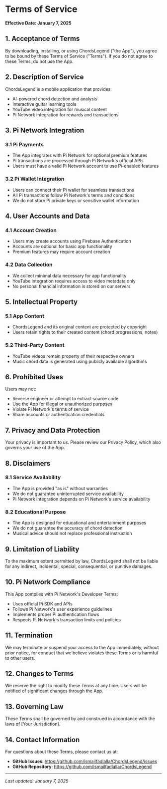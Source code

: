 # Terms of Service

**Effective Date: January 7, 2025**

## 1. Acceptance of Terms

By downloading, installing, or using ChordsLegend ("the App"), you agree to be bound by these Terms of Service ("Terms"). If you do not agree to these Terms, do not use the App.

## 2. Description of Service

ChordsLegend is a mobile application that provides:

- AI-powered chord detection and analysis
- Interactive guitar learning tools
- YouTube video integration for musical content
- Pi Network integration for rewards and transactions

## 3. Pi Network Integration

### 3.1 Pi Payments

- The App integrates with Pi Network for optional premium features
- Pi transactions are processed through Pi Network's official APIs
- Users must have a valid Pi Network account to use Pi-enabled features

### 3.2 Pi Wallet Integration

- Users can connect their Pi wallet for seamless transactions
- All Pi transactions follow Pi Network's terms and conditions
- We do not store Pi private keys or sensitive wallet information

## 4. User Accounts and Data

### 4.1 Account Creation

- Users may create accounts using Firebase Authentication
- Accounts are optional for basic app functionality
- Premium features may require account creation

### 4.2 Data Collection

- We collect minimal data necessary for app functionality
- YouTube integration requires access to video metadata only
- No personal financial information is stored on our servers

## 5. Intellectual Property

### 5.1 App Content

- ChordsLegend and its original content are protected by copyright
- Users retain rights to their created content (chord progressions, notes)

### 5.2 Third-Party Content

- YouTube videos remain property of their respective owners
- Music chord data is generated using publicly available algorithms

## 6. Prohibited Uses

Users may not:

- Reverse engineer or attempt to extract source code
- Use the App for illegal or unauthorized purposes
- Violate Pi Network's terms of service
- Share accounts or authentication credentials

## 7. Privacy and Data Protection

Your privacy is important to us. Please review our Privacy Policy, which also governs your use of the App.

## 8. Disclaimers

### 8.1 Service Availability

- The App is provided "as is" without warranties
- We do not guarantee uninterrupted service availability
- Pi Network integration depends on Pi Network's service availability

### 8.2 Educational Purpose

- The App is designed for educational and entertainment purposes
- We do not guarantee the accuracy of chord detection
- Musical advice should not replace professional instruction

## 9. Limitation of Liability

To the maximum extent permitted by law, ChordsLegend shall not be liable for any indirect, incidental, special, consequential, or punitive damages.

## 10. Pi Network Compliance

This App complies with Pi Network's Developer Terms:

- Uses official Pi SDK and APIs
- Follows Pi Network's user experience guidelines
- Implements proper Pi authentication flows
- Respects Pi Network's transaction limits and policies

## 11. Termination

We may terminate or suspend your access to the App immediately, without prior notice, for conduct that we believe violates these Terms or is harmful to other users.

## 12. Changes to Terms

We reserve the right to modify these Terms at any time. Users will be notified of significant changes through the App.

## 13. Governing Law

These Terms shall be governed by and construed in accordance with the laws of [Your Jurisdiction].

## 14. Contact Information

For questions about these Terms, please contact us at:

- **GitHub Issues**: https://github.com/ismailfadlalla/ChordsLegend/issues
- **GitHub Repository**: https://github.com/ismailfadlalla/ChordsLegend

---

_Last updated: January 7, 2025_
